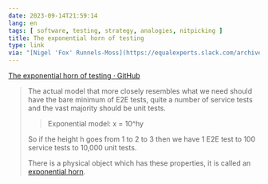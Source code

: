 ```yaml
---
date: 2023-09-14T21:59:14
lang: en
tags: [ software, testing, strategy, analogies, nitpicking ]
title: The exponential horn of testing
type: link
via: "[Nigel 'Fox' Runnels-Moss](https://equalexperts.slack.com/archives/C03L4856V/p1694504271742289?thread_ts=1692363350.597619&channel=C03L4856V&message_ts=1694504271.742289)"
---
```


[The exponential horn of testing · GitHub](https://gist.github.com/sleepyfox/cfa6bab8e3d46b3cd7caef25e77c5435)

> The actual model that more closely resembles what we need should have the bare minimum of E2E tests, quite a number of service tests and the vast majority should be unit tests.
>
>> Exponential model: x = 10^hy
>
> So if the height h goes from 1 to 2 to 3 then we have 1 E2E test to 100 service tests to 10,000 unit tests.
>
> There is a physical object which has these properties, it is called an [exponential horn](https://robinthefog.com/tag/exponential-horn/).
